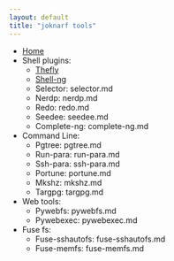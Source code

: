 ```yaml
---
layout: default
title: "joknarf tools"
---
```

  - [Home](index.md)
  - Shell plugins:
    - [Thefly](thefly/)
    - [Shell-ng](/joknarf-tools/shell-ng/)
    - Selector: selector.md
    - Nerdp: nerdp.md
    - Redo: redo.md
    - Seedee: seedee.md
    - Complete-ng: complete-ng.md
  - Command Line:
    - Pgtree: pgtree.md
    - Run-para: run-para.md
    - Ssh-para: ssh-para.md
    - Portune: portune.md
    - Mkshz: mkshz.md
    - Targpg: targpg.md
  - Web tools:
    - Pywebfs: pywebfs.md
    - Pywebexec: pywebexec.md
  - Fuse fs:
    - Fuse-sshautofs: fuse-sshautofs.md
    - Fuse-memfs: fuse-memfs.md
